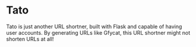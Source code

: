 # Tato

Tato is just another URL shortner, built with Flask and capable of having user accounts. By generating URLs like Gfycat, this URL shortner might not shorten URLs at all!
